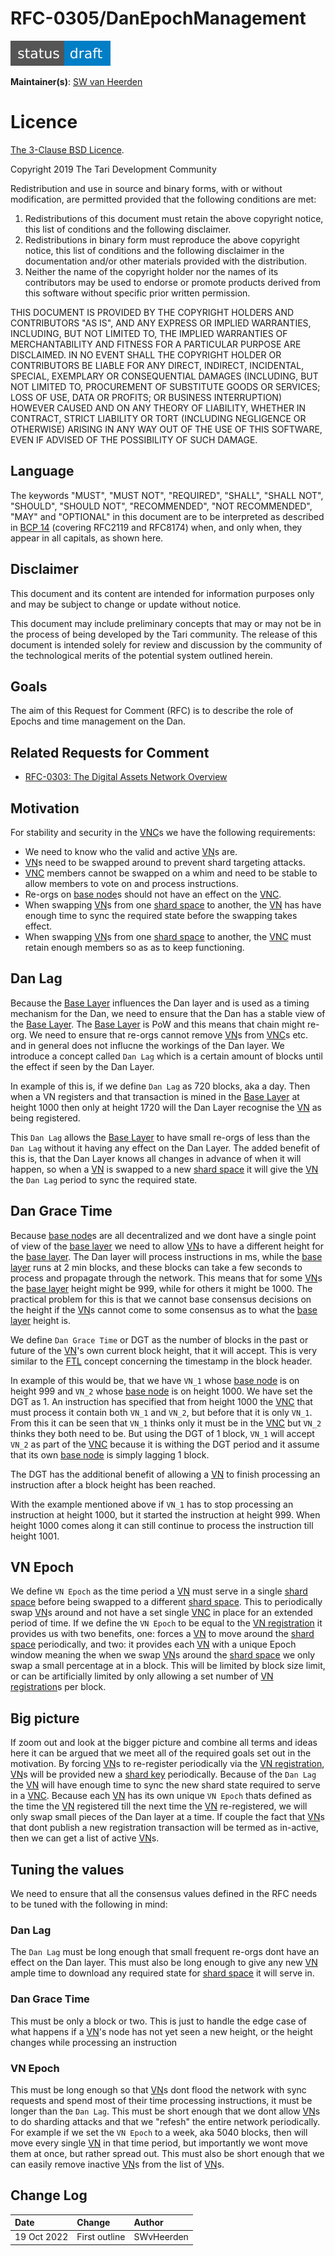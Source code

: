 # RFC-0305/DanEpochManagement



![status: draft](theme/images/status-draft.svg)

**Maintainer(s)**: [SW van Heerden](https://github.com/SWvheerden)

# Licence

[The 3-Clause BSD Licence](https://opensource.org/licenses/BSD-3-Clause).

Copyright 2019 The Tari Development Community

Redistribution and use in source and binary forms, with or without modification, are permitted provided that the
following conditions are met:

1. Redistributions of this document must retain the above copyright notice, this list of conditions and the following
   disclaimer.
2. Redistributions in binary form must reproduce the above copyright notice, this list of conditions and the following
   disclaimer in the documentation and/or other materials provided with the distribution.
3. Neither the name of the copyright holder nor the names of its contributors may be used to endorse or promote products
   derived from this software without specific prior written permission.

THIS DOCUMENT IS PROVIDED BY THE COPYRIGHT HOLDERS AND CONTRIBUTORS "AS IS", AND ANY EXPRESS OR IMPLIED WARRANTIES,
INCLUDING, BUT NOT LIMITED TO, THE IMPLIED WARRANTIES OF MERCHANTABILITY AND FITNESS FOR A PARTICULAR PURPOSE ARE
DISCLAIMED. IN NO EVENT SHALL THE COPYRIGHT HOLDER OR CONTRIBUTORS BE LIABLE FOR ANY DIRECT, INDIRECT, INCIDENTAL,
SPECIAL, EXEMPLARY OR CONSEQUENTIAL DAMAGES (INCLUDING, BUT NOT LIMITED TO, PROCUREMENT OF SUBSTITUTE GOODS OR
SERVICES; LOSS OF USE, DATA OR PROFITS; OR BUSINESS INTERRUPTION) HOWEVER CAUSED AND ON ANY THEORY OF LIABILITY,
WHETHER IN CONTRACT, STRICT LIABILITY OR TORT (INCLUDING NEGLIGENCE OR OTHERWISE) ARISING IN ANY WAY OUT OF THE USE OF
THIS SOFTWARE, EVEN IF ADVISED OF THE POSSIBILITY OF SUCH DAMAGE.

## Language

The keywords "MUST", "MUST NOT", "REQUIRED", "SHALL", "SHALL NOT", "SHOULD", "SHOULD NOT", "RECOMMENDED", 
"NOT RECOMMENDED", "MAY" and "OPTIONAL" in this document are to be interpreted as described in 
[BCP 14](https://tools.ietf.org/html/bcp14) (covering RFC2119 and RFC8174) when, and only when, they appear in all capitals, as 
shown here.

## Disclaimer

This document and its content are intended for information purposes only and may be subject to change or update
without notice.

This document may include preliminary concepts that may or may not be in the process of being developed by the Tari
community. The release of this document is intended solely for review and discussion by the community of the
technological merits of the potential system outlined herein.

## Goals

The aim of this Request for Comment (RFC) is to describe the role of Epochs and time management on the Dan.


## Related Requests for Comment

* [RFC-0303: The Digital Assets Network Overview](RFCD-0303_DanOverview.md)


## Motivation

For stability and security in the [VNC]s we have the following requirements:
* We need to know who the valid and active [VN]s are.
* [VN]s need to be swapped around to prevent shard targeting attacks.
* [VNC] members cannot be swapped on a whim and need to be stable to allow members to vote on and process instructions.
* Re-orgs on [base node]s should not have an effect on the [VNC].
* When swapping [VN]s from one [shard space] to another, the [VN] has have enough time to sync the required state before the swapping takes effect.
* When swapping [VN]s from one [shard space] to another, the [VNC] must retain enough members so as as to keep functioning.

## Dan Lag
Because the [Base Layer] influences the Dan layer and is used as a timing mechanism for the Dan, we need to ensure that the Dan has a stable view of the [Base Layer].
The [Base Layer] is PoW and this means that chain might re-org. We need to ensure that re-orgs cannot remove [VN]s from [VNC]s etc. and in general does not influcne the
workings of the Dan layer. We introduce a concept called `Dan Lag` which is a certain amount of blocks until the effect if seen by the Dan Layer. 

In example of this is, if we define `Dan Lag` as 720 blocks, aka a day. Then when a VN registers and that transaction is mined in the [Base Layer] at height 1000 then 
only at height 1720 will the Dan Layer recognise the [VN] as being registered. 

This `Dan Lag` allows the [Base Layer] to have small re-orgs of less than the `Dan Lag` without it having any effect on the Dan Layer. The added benefit of this is, that
the Dan Layer knows all changes in advance of when it will happen, so when a [VN] is swapped to a new [shard space] it will give the [VN] the `Dan Lag` period to sync 
the required state.

## Dan Grace Time 
Because [base node]s are all decentralized and we dont have a single point of view of the [base layer] we need to allow [VN]s to have a different height for the 
[base layer]. The Dan layer will process instructions in ms, while the [base layer] runs at 2 min blocks, and these blocks can take a few seconds to process and 
propagate through the network. This means that for some [VN]s the [base layer] height might be 999, while for others it might be 1000. The practical problem for this
is that we cannot base consensus decisions on the height if the [VN]s cannot come to some consensus as to what the [base layer] height is. 

We define `Dan Grace Time` or DGT as the number of blocks in the past or future of the [VN]'s own current block height, that it will accept. This is very similar to the [FTL] concept concerning the timestamp in the block header.

In example of this would be, that we have `VN_1` whose [base node] is on height 999 and `VN_2` whose [base node] is on height 1000. We have set the DGT as 1. An 
instruction has specified that from height 1000 the [VNC] that must process it contain both `VN_1` and `VN_2`, but before that it is only `VN_1`.  From this it can be 
seen that `VN_1` thinks only it must be in the [VNC] but `VN_2` thinks they both need to be. But using the DGT of 1 block, `VN_1` will accept `VN_2` as part of the [VNC]
because it is withing the DGT period and it assume that its own [base node] is simply lagging 1 block.

The DGT has the additional benefit of allowing a [VN] to finish processing an instruction after a block height has been reached. 

With the example mentioned above if `VN_1` has to stop processing an instruction at height 1000, but it started the instruction at height 999. When height 1000 comes
along it can still continue to process the instruction till height 1001. 

## VN Epoch
We define `VN Epoch` as the time period a [VN] must serve in a single [shard space] before being swapped to a different [shard space]. This to periodically swap [VN]s
around and not have a set single [VNC] in place for an extended period of time. If we define the `VN Epoch` to be equal to the [VN registration] it provides us with two
benefits, one: forces a [VN] to move around the [shard space] periodically, and two: it provides each [VN] with a unique Epoch window meaning the when we swap [VN]s 
around the [shard space] we only swap a small percentage at in a block. This will be limited by block size limit, or can be artificially limited by only allowing a set
number of [VN registration]s per block.

## Big picture
If zoom out and look at the bigger picture and combine all terms and ideas here it can be argued that we meet all of the required goals set out in the motivation. By
forcing [VN]s to re-register periodically via the [VN registration], [VN]s will be provided new a [shard key] periodically. Because of the `Dan Lag` the [VN] will have 
enough time to sync the new shard state required to serve in a [VNC]. Because each [VN] has its own unique `VN Epoch` thats defined as the time the [VN] registered till
the next time the [VN] re-registered, we will only swap small pieces of the Dan layer at a time. If couple the fact that [VN]s that dont publish a new registration 
transaction will be termed as in-active, then we can get a list of active [VN]s. 

## Tuning the values
We need to ensure that all the consensus values defined in the RFC needs to be tuned with the following in mind:

### Dan Lag
The `Dan Lag` must be long enough that small frequent re-orgs dont have an effect on the Dan layer. This must also be long enough to give any new [VN] ample time to
download any required state for [shard space] it will serve in.

### Dan Grace Time
This must be only a block or two. This is just to handle the edge case of what happens if a [VN]'s node has not yet seen a new height, or the height changes while
processing an instruction

### VN Epoch
This must be long enough so that [VN]s dont flood the network with sync requests and spend most of their time processing instructions, it must be longer than the 
`Dan Lag`. This must be short enough that we dont allow [VN]s to do sharding attacks and that we "refesh" the entire network periodically. For example if we set the
`VN Epoch` to a week, aka 5040 blocks, then will move every single [VN] in that time period, but importantly we wont move them at once, but rather spread out. This must
also be short enough that we can easily remove inactive [VN]s from the list of [VN]s.

## Change Log

| Date        | Change              | Author    |
|:------------|:--------------------|:----------|
| 19 Oct 2022 | First outline       | SWvHeerden|

[VNC]: RFC-0314_VNCSelection.md#Intro
[VN]: RFC-0XXX.md
[base node]: Glossary.md#base-node 
[Base Layer]: Glossary.md#base-layer
[shard space]: RFC-0304-DanGlossarymd#Consensus-level
[shard key]: RFC-0304-DanGlossarymd#Consensus-level
[FTL]: RFC-0120_Consensus.md#FTL
[VN registration]: RFC-0XXX.md
